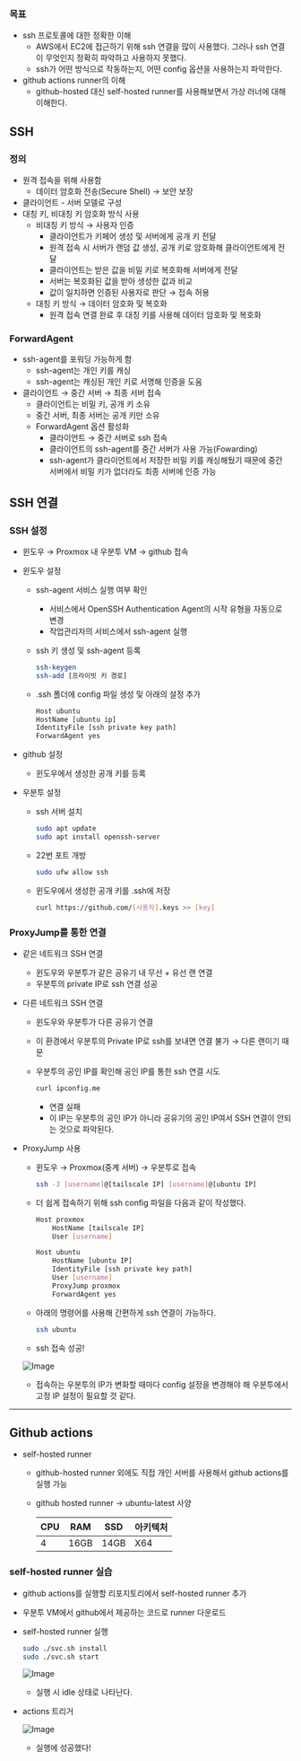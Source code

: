 ### 목표
- ssh 프로토콜에 대한 정확한 이해
  - AWS에서 EC2에 접근하기 위해 ssh 연결을 많이 사용했다. 그러나 ssh 연결이 무엇인지 정확히 파악하고 사용하지 못했다.
  - ssh가 어떤 방식으로 작동하는지, 어떤 config 옵션을 사용하는지 파악한다.
- github actions runner의 이해
  - github-hosted 대신 self-hosted runner를 사용해보면서 가상 러너에 대해 이해한다.

## SSH

### 정의

- 원격 접속을 위해 사용함
    - 데이터 암호화 전송(Secure Shell) → 보안 보장
- 클라이언트 - 서버 모델로 구성
- 대칭 키, 비대칭 키 암호화 방식 사용
    - 비대칭 키 방식 → 사용자 인증
        - 클라이언트가 키페어 생성 및 서버에게 공개 키 전달
        - 원격 접속 시 서버가 랜덤 값 생성, 공개 키로 암호화해 클라이언트에게 전달
        - 클라이언트는 받은 값을 비밀 키로 복호화해 서버에게 전달
        - 서버는 복호화된 값을 받아 생성한 값과 비교
        - 값이 일치하면 인증된 사용자로 판단 → 접속 허용
    - 대칭 키 방식 → 데이터 암호화 및 복호화
        - 원격 접속 연결 완료 후 대칭 키를 사용해 데이터 암호화 및 복호화

### ForwardAgent

- ssh-agent를 포워딩 가능하게 함
    - ssh-agent는 개인 키를 캐싱
    - ssh-agent는 캐싱된 개인 키로 서명해 인증을 도움
- 클라이언트 → 중간 서버 → 최종 서버 접속
    - 클라이언트는 비밀 키, 공개 키 소유
    - 중간 서버, 최종 서버는 공개 키만 소유
    - ForwardAgent 옵션 활성화
        - 클라이언트 → 중간 서버로 ssh 접속
        - 클라이언트의 ssh-agent를 중간 서버가 사용 가능(Fowarding)
        - ssh-agent가 클라이언트에서 저장한 비밀 키를 캐싱해뒀기 때문에 중간 서버에서 비밀 키가 없더라도 최종 서버에 인증 가능

## SSH 연결

### SSH 설정
- 윈도우 → Proxmox 내 우분투 VM → github 접속

- 윈도우 설정
    - ssh-agent 서비스 실행 여부 확인
        - 서비스에서 OpenSSH Authentication Agent의 시작 유형을 자동으로 변경
        - 작업관리자의 서비스에서 ssh-agent 실행
    - ssh 키 생성 및 ssh-agent 등록
        
        ```bash
        ssh-keygen
        ssh-add [프라이빗 키 경로]
        ```
        
    - .ssh 폴더에 config 파일 생성 및 아래의 설정 추가
        
        ```bash
        Host ubuntu
        HostName [ubuntu ip]
        IdentityFile [ssh private key path]
        ForwardAgent yes
        ```
        
- github 설정
    - 윈도우에서 생성한 공개 키를 등록

- 우분투 설정
    - ssh 서버 설치
        
        ```bash
        sudo apt update
        sudo apt install openssh-server
        ```
        
    - 22번 포트 개방
        
        ```bash
        sudo ufw allow ssh
        ```
        
    - 윈도우에서 생성한 공개 키를 .ssh에 저장
        
        ```bash
        curl https://github.com/[사용자].keys >> [key]
        ```

### ProxyJump를 통한 연결
- 같은 네트워크 SSH 연결
  - 윈도우와 우분투가 같은 공유기 내 무선 + 유선 랜 연결
  - 우분투의 private IP로 ssh 연결 성공

- 다른 네트워크 SSH 연결
    - 윈도우와 우분투가 다른 공유기 연결
    - 이 환경에서 우분투의 Private IP로 ssh를 보내면 연결 불가 → 다른 랜이기 때문
    - 우분투의 공인 IP를 확인해 공인 IP를 통한 ssh 연결 시도
        
        ```bash
        curl ipconfig.me
        ```
        
        - 연결 실패
        - 이 IP는 우분투의 공인 IP가 아니라 공유기의 공인 IP여서 SSH 연결이 안되는 것으로 파악된다.

- ProxyJump 사용
    - 윈도우 → Proxmox(중계 서버) → 우분투로 접속
        
        ```bash
        ssh -J [username]@[tailscale IP] [username]@[ubuntu IP]
        ```
        
    - 더 쉽게 접속하기 위해 ssh config 파일을 다음과 같이 작성했다.
        
        ```bash
        Host proxmox
        	HostName [tailscale IP]
        	User [username]
        
        Host ubuntu
        	HostName [ubuntu IP]
        	IdentityFile [ssh private key path]
        	User [username]
        	ProxyJump proxmox
        	ForwardAgent yes
        ```

    - 아래의 명령어를 사용해 간편하게 ssh 연결이 가능하다.
        ```bash
        ssh ubuntu
        ```
        
    - ssh 접속 성공!

    ![Image](https://github.com/user-attachments/assets/423e5fd8-e905-419b-aec9-50b4d1d31069)

    - 접속하는 우분투의 IP가 변화할 때마다 config 설정을 변경해야 해 우분투에서 고정 IP 설정이 필요할 것 같다.

---

## Github actions

- self-hosted runner
    - github-hosted runner 외에도 직접 개인 서버를 사용해서 github actions를 실행 가능
    - github hosted runner → ubuntu-latest 사양
        
        
        | CPU | RAM | SSD | 아키텍처 |
        | --- | --- | --- | --- |
        | 4 | 16GB | 14GB | X64 |

### self-hosted runner 실습

- github actions를 실행할 리포지토리에서 self-hosted runner 추가
- 우분투 VM에서 github에서 제공하는 코드로 runner 다운로드
- self-hosted runner 실행
    
    ```bash
    sudo ./svc.sh install
    sudo ./svc.sh start
    ```
    
    ![Image](https://github.com/user-attachments/assets/7eedd36b-3d41-4dbf-855f-ca85352884b5)
    
    - 실행 시 idle 상태로 나타난다.
- actions 트리거
    
    ![Image](https://github.com/user-attachments/assets/c7746e3b-756a-4f6e-9854-e641c40d4e46)
    
    - 실행에 성공했다!